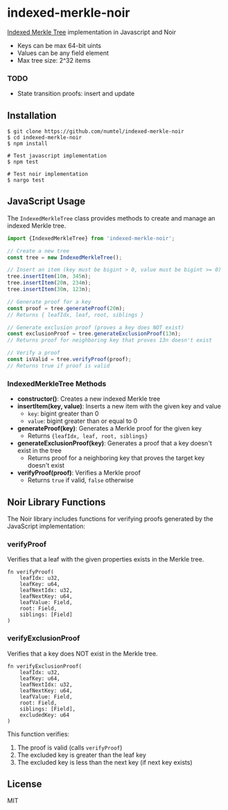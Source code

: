 # indexed-merkle-noir

[Indexed Merkle Tree](https://docs.aztec.network/aztec/concepts/advanced/storage/indexed_merkle_tree) implementation in Javascript and Noir

* Keys can be max 64-bit uints
* Values can be any field element
* Max tree size: 2^32 items

### TODO

* State transition proofs: insert and update

## Installation

```
$ git clone https://github.com/numtel/indexed-merkle-noir
$ cd indexed-merkle-noir
$ npm install

# Test javascript implementation
$ npm test

# Test noir implementation
$ nargo test
```

## JavaScript Usage

The `IndexedMerkleTree` class provides methods to create and manage an indexed Merkle tree.

```javascript
import {IndexedMerkleTree} from 'indexed-merkle-noir';

// Create a new tree
const tree = new IndexedMerkleTree();

// Insert an item (key must be bigint > 0, value must be bigint >= 0)
tree.insertItem(10n, 345n);
tree.insertItem(20n, 234n);
tree.insertItem(30n, 123n);

// Generate proof for a key
const proof = tree.generateProof(20n);
// Returns { leafIdx, leaf, root, siblings }

// Generate exclusion proof (proves a key does NOT exist)
const exclusionProof = tree.generateExclusionProof(13n);
// Returns proof for neighboring key that proves 13n doesn't exist

// Verify a proof
const isValid = tree.verifyProof(proof);
// Returns true if proof is valid
```

### IndexedMerkleTree Methods

- **constructor()**: Creates a new indexed Merkle tree
- **insertItem(key, value)**: Inserts a new item with the given key and value
  - `key`: bigint greater than 0
  - `value`: bigint greater than or equal to 0
- **generateProof(key)**: Generates a Merkle proof for the given key
  - Returns `{leafIdx, leaf, root, siblings}`
- **generateExclusionProof(key)**: Generates a proof that a key doesn't exist in the tree
  - Returns proof for a neighboring key that proves the target key doesn't exist
- **verifyProof(proof)**: Verifies a Merkle proof
  - Returns `true` if valid, `false` otherwise

## Noir Library Functions

The Noir library includes functions for verifying proofs generated by the JavaScript implementation:

### verifyProof

Verifies that a leaf with the given properties exists in the Merkle tree.

```noir
fn verifyProof(
    leafIdx: u32,
    leafKey: u64,
    leafNextIdx: u32,
    leafNextKey: u64,
    leafValue: Field,
    root: Field,
    siblings: [Field]
)
```

### verifyExclusionProof

Verifies that a key does NOT exist in the Merkle tree.

```noir
fn verifyExclusionProof(
    leafIdx: u32,
    leafKey: u64,
    leafNextIdx: u32,
    leafNextKey: u64,
    leafValue: Field,
    root: Field,
    siblings: [Field],
    excludedKey: u64
)
```

This function verifies:
1. The proof is valid (calls `verifyProof`)
2. The excluded key is greater than the leaf key
3. The excluded key is less than the next key (if next key exists)

## License

MIT

